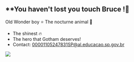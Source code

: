 ## **You haven't lost you touch Bruce !🦹

Old Wonder boy ⭐
The nocturne animal 🌃
- The shinest 🔥
- The hero that Gotham deserves!
- Contact: 00001105247831SP@al.educacao.sp.gov.br


![](https://media1.tenor.com/m/XF6tUUTLsV4AAAAC/red-hood-smile.gif)
